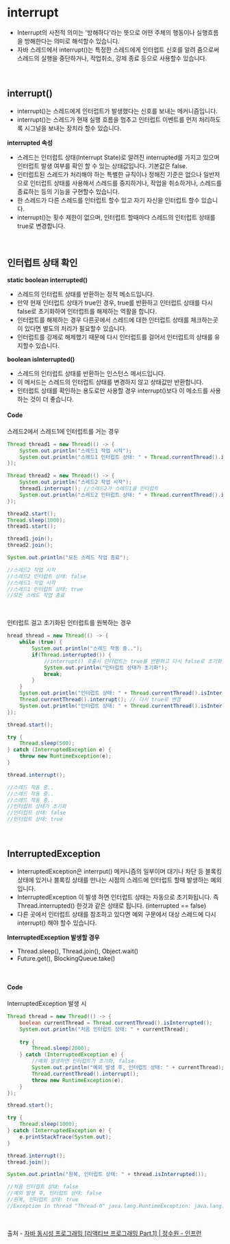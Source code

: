 # interrupt

* Interrupt의 사전적 의미는 '방해하다'라는 뜻으로 어떤 주체의 행동이나 실행흐름을 방해한다는 의미로 해석할수 있습니다.
* 자바 스레드에서 interrupt()는 특정한 스레드에게 인터럽트 신호를 알려 줌으로써 스레드의 실행을 중단하거나, 작업취소, 강제 종료 등으로 사용할수 있습니다.

</br>

## interrupt()
* interrupt()는 스레드에게 인터럽트가 발생했다는 신호를 보내는 메커니즘입니다.
* interrupt()는 스레드가 현재 실행 흐름을 멈추고 인터럽트 이벤트를 먼저 처리하도록 시그널을 보내는 장치라 할수 있습니다.

**interrupted 속성**

* 스레드는 인터럽트 상태(Interrupt State)로 알려진 interrupted를 가지고 있으며 인터럽트 발생 여부를 확인 할 수 있는 상태값입니다. 기본값은 false.
* 인터럽트된 스레드가 처리해야 하는 특별한 규칙이나 정해진 기준은 없으나 일반저으로 인터럽트 상태를 사용해서 스레드를 중지하거나, 작업을 취소하거나, 스레드를 종료하는 등의 기능을 구현할수 있습니다.
* 한 스레드가 다른 스레드를 인터럽트 할수 있고 자기 자신을 인터럽트 할수 있습니다.
* interrupt()는 횟수 제한이 없으며, 인터럽트 할때마다 스레드의 인터럽트 상태를 true로 변경합니다.



</br>

## 인터럽트 상태 확인
**static boolean interrupted()**

* 스레드의 인터럽트 상태를 반환하는 정적 메소드입니다.
* 만약 현재 인터럽트 상태가 true인 경우, true를 반환하고 인터럽트 상태를 다시 false로 초기화하여 인터럽트를 해제하는 역활을 합니다.
* 인터럽트를 해제하는 경우 다른곳에서 스레드에 대한 인터럽트 상태를 체크하는곳이 있다면 별도의 처리가 필요할수 있습니다.
* 인터럽트를 강제로 해제했기 때문에 다시 인터럽트를 걸어서 인터럽트의 상태를 유지할수 있습니다.

**boolean isInterrupted()**

* 스레드의 인터럽트 상태를 반환하는 인스턴스 메서드입니다.
* 이 메서드는 스레드의 인터럽트 상태를 변경하지 않고 상태값만 반환합니다.
* 인터럽트 상태를 확인하는 용도로만 사용할 경우 interrupt()보다 이 메소드를 사용하는 것이 더 좋습니다.


#### Code
스레드2에서 스레드1에 인터럽트를 거는 경우
```java
Thread thread1 = new Thread(() -> {
    System.out.println("스레드1 작업 시작");
    System.out.println("스레드1 인터럽트 상태: " + Thread.currentThread().isInterrupted());
});

Thread thread2 = new Thread(() -> {
    System.out.println("스레드2 작업 시작");
    thread1.interrupt(); //스레드2가 스레드1을 인터럽트
    System.out.println("스레드2 인터럽트 상태: " + Thread.currentThread().isInterrupted());
});

thread2.start();
Thread.sleep(1000);
thread1.start();

thread1.join();
thread2.join();

System.out.println("모든 스레드 작업 종료");

//스레드2 작업 시작
//스레드2 인터럽트 상태: false
//스레드1 작업 시작
//스레드1 인터럽트 상태: true
//모든 스레드 작업 종료
```

</br>

인터럽트 걸고 초기화된 인터럽트를 원복하는 경우
```java
hread thread = new Thread(() -> {
    while (true) {
        System.out.println("스레드 작동 중..");
        if(Thread.interrupted()) {
            //interrupt() 호출시 인터럽트는 true를 반환하고 다시 false로 초기화
            System.out.println("인터럽트 상태가 초기화");
            break;
        }
    }
    System.out.println("인터럽트 상태: " + Thread.currentThread().isInterrupted());
    Thread.currentThread().interrupt(); // 다시 true로 변경
    System.out.println("인터럽트 상태: " + Thread.currentThread().isInterrupted());
});

thread.start();

try {
    Thread.sleep(500);
} catch (InterruptedException e) {
    throw new RuntimeException(e);
}

thread.interrupt();

//스레드 작동 중..
//스레드 작동 중..
//스레드 작동 중..
//인터럽트 상태가 초기화
//인터럽트 상태: false
//인터럽트 상태: true

```


</br>

## InterruptedException

* InterruptedException은 interrput() 메커니즘의 일부이며 대기나 차단 등 블록킹 상태에 있거나 블록킹 상태를 만나는 시점의 스레드에 인터럽트 할때 발생하는 예외입니다.
* InterruptedException 이 발생 하면 인터럽트 상태는 자동으로 초기화됩니다. 즉 Thread.interrupted() 한것과 같은 상태로 됩니다. (interrupted == false)
* 다른 곳에서 인터럽트 상태를 참조하고 있다면 예외 구문에서 대상 스레드에 다시 interrupt() 해야 할수 있습니다.

 **InterruptedException 발생할 경우**

 * Thread.sleep(), Thread.join(), Object.wait()
 * Future.get(), BlockingQueue.take()

</br>

#### Code





InterruptedException 발생 시
```java
Thread thread = new Thread(() -> {
    boolean currentThread = Thread.currentThread().isInterrupted();
    System.out.println("처음 인터럽트 상태: " + currentThread);
    
    try {
        Thread.sleep(2000);
    } catch (InterruptedException e) {
        //예외 발생하면 인터럽트가 초기화, false
        System.out.println("예외 발생 후, 인터럽트 상태: " + currentThread);
        Thread.currentThread().interrupt();
        throw new RuntimeException(e);
    }
});

thread.start();

try {
    Thread.sleep(1000);
} catch (InterruptedException e) {
    e.printStackTrace(System.out);
}

thread.interrupt();
thread.join();

System.out.println("원복, 인터럽트 상태: " + thread.isInterrupted());

//처음 인터럽트 상태: false
//예외 발생 후, 인터럽트 상태: false  
//원복, 인터럽트 상태: true
//Exception in thread "Thread-0" java.lang.RuntimeException: java.lang.InterruptedException: sleep interrupted ..
```

</br>

출처 - 
 [자바 동시성 프로그래밍 \[리액티브 프로그래밍 Part.1\] | 정수원 - 인프런](https://www.inflearn.com/course/%EC%9E%90%EB%B0%94-%EB%8F%99%EC%8B%9C%EC%84%B1-%ED%94%84%EB%A1%9C%EA%B7%B8%EB%9E%98%EB%B0%8D-%EB%A6%AC%EC%95%A1%ED%8B%B0%EB%B8%8C-part1/dashboard)
